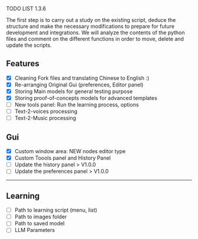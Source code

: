TODO LIST 1.3.6

The first step is to carry out a study on the existing script, deduce the structure and make the necessary modifications to prepare for future development and integrations. We will analyze the contents of the python files and comment on the different functions in order to move, delete and update the scripts.

## Features
- [x] Cleaning Fork files and translating Chinese to English :)
- [x] Re-arranging Original Gui (preferences, Editor panel)
- [x] Storing Main models for general testing purpose
- [x] Storing proof-of-concepts models for advanced templates
- [ ] New tools panel: Run the learning process, options
- [ ] Text-2-voices processing
- [ ] Text-2-Music processing

## Gui
- [x] Custom window area: NEW nodes editor type
- [x] Custom Toools panel and History Panel
- [ ] Update the history panel > V1.0.0
- [ ] Update the preferences panel > V1.0.0

---

## Learning
- [ ] Path to learning script (menu, list)
- [ ] Path to images folder
- [ ] Path to saved model
- [ ] LLM Parameters

